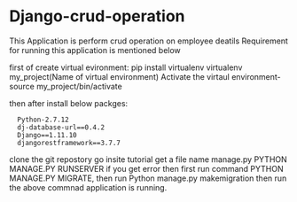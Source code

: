 # Django-crud-operation
This Application is perform crud operation on employee deatils
Requirement for running this application is mentioned below

first of create virtual evironment: 
    pip install virtualenv
    virtualenv my_project(Name of virtual environment)
    Activate the virtaul environment- source my_project/bin/activate
    
then after install below packges:

      Python-2.7.12
      dj-database-url==0.4.2
      Django==1.11.10
      djangorestframework==3.7.7


clone the git repostory go insite tutorial get a file name manage.py
    PYTHON MANAGE.PY RUNSERVER 
       if you get error then first run command PYTHON MANAGE.PY MIGRATE, then run Python manage.py makemigration 
       then run the above commnad application is running.
       
       
    
   

